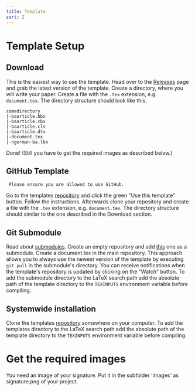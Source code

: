 ```yaml
---
title: Template
sort: 2
---
```

# Template Setup

## Download
This is the easiest way to use the template.
Head over to the [Releases](https://github.com/ba-dresden/ba-latex-template/releases) page and grab the latest version of the template.
Create a directory, where you will write your paper.
Create a file with the `.tex` extension, e.g. `document.tex`.
The directory structure should look like this:
```text
somedirectory
|-baarticle.bbx
|-baarticle.cbx
|-baarticle.cls
|-baarticle.dtx
|-document.tex
|-ngerman-ba.lbx
```
Done! (Still you have to get the required images as described below.)

## GitHub Template
```warning
 Please ensure you are allowed to use GitHub.
```
Go to the templates [repository](https://github.com/ba-dresden/ba-latex-template) and click the green "Use this template" button.
Follow the instructions.
Afterwards clone your repository and create a file with the `.tex` extension, e.g. `document.tex`.
The directory structure should similar to the one described in the Download section.

## Git Submodule
Read about [submodules](https://git-scm.com/book/en/v2/Git-Tools-Submodules).
Create an empty repository and add [this](https://github.com/ba-dresden/ba-latex-template) one as a submodule.
Create a document.tex in the main repository.
This approach allows you to always use the newest version of the template by executing ```git pull``` in the submodule's directory.
You can receive notifications when the template's repository is updated by clicking on the "Watch" button.
To add the submodule directory to the LaTeX search path add the absolute path of the template directory to the `TEXINPUTS` environment variable before compiling.

## Systemwide installation
Clone the templates [repository](https://github.com/ba-dresden/ba-latex-template) somewhere on your computer.
To add the templates directory to the LaTeX search path add the absolute path of the template directory to the `TEXINPUTS` environment variable before compiling.

# Get the required images
You need an image of your signature.
Put it in the subfolder 'images' as signature.png of your project.
